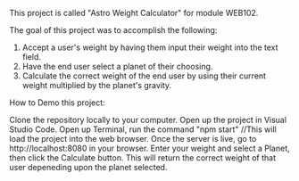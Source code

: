 This project is called "Astro Weight Calculator" for module WEB102.

The goal of this project was to accomplish the following: 
1. Accept a user's weight by having them input their weight into the text field.
2. Have the end user select a planet of their choosing. 
3. Calculate the correct weight of the end user by using their current weight multiplied by the planet's gravity.

How to Demo this project:

Clone the repository locally to your computer.
Open up the project in Visual Studio Code.
Open up Terminal, run the command "npm start" //This will load the project into the web browser.
Once the server is live, go to http://localhost:8080 in your browser.
Enter your weight and select a Planet, then click the Calculate button. This will return the correct weight of that user depeneding upon the planet selected.
